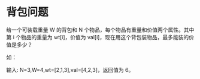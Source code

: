 # 背包问题

给一个可装载重量 W 的背包和 N 个物品，每个物品有重量和价值两个属性。其中第 i 个物品的重量为 wt[i]，价值为 val[i]，现在用这个背包装物品，最多能装的价值是多少？

如：

输入: N=3,W=4,wt=[2,1,3],val=[4,2,3]，返回值为 6。
